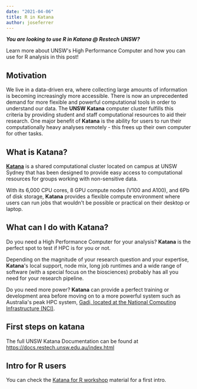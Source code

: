 ```yaml
---
date: "2021-04-06"
title: R in Katana
author: joseferrer
---
```


***You are looking to use R in Katana @ Restech UNSW?***

Learn more about UNSW's High Performance Computer and how you can use for R analysis in this post!

<!--more-->

## Motivation

We live in a data-driven era, where collecting large amounts of information is becoming increasingly more accessible. There is now an unprecedented demand for more flexible and powerful computational tools in order to understand our data. The **UNSW Katana** computer cluster fulfills this criteria by providing student and staff computational resources to aid their research. One major benefit of **Katana** is the ability for users to run their computationally heavy analyses remotely - this frees up their own computer for other tasks. 

## What is Katana? 

[**Katana**](https://research.unsw.edu.au/katana) is a shared computational cluster located on campus at UNSW Sydney that has been designed to provide easy access to computational resources for groups working with non-sensitive data. 

With its 6,000 CPU cores, 8 GPU compute nodes (V100 and A100), and 6Pb of disk storage, **Katana** provides a flexible compute environment where users can run jobs that wouldn't be possible or practical on their desktop or laptop. 

## What can I do with Katana?

Do you need a High Performance Computer for your analysis? **Katana** is the perfect spot to test if HPC is for you or not.

Depending on the magnitude of your research question and your expertise, **Katana**'s local support, node mix, long job runtimes and a wide range of software (with a special focus on the biosciences) probably has all you need for your research pipeline.

Do you need more power? **Katana** can provide a perfect training or development area before moving on to a more powerful system such as Australia's peak HPC system, [Gadi, located at the National Computing Infrastructure (NCI)](https://nci.org.au/our-systems/hpc-systems). 

## First steps on katana

The full UNSW Katana Documentation can be found at https://docs.restech.unsw.edu.au/index.html

## Intro for R users

You can check the [Katana for R workshop](/workshops/2022-08-01-katana/) material for a first intro.


